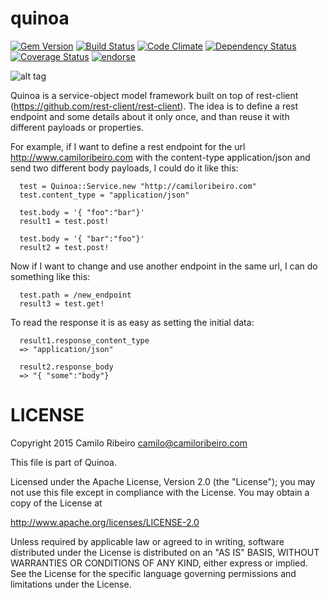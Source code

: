 quinoa
=====

[![Gem Version](https://badge.fury.io/rb/quinoa.png)](http://badge.fury.io/rb/quinoa)
[![Build Status](https://travis-ci.org/camiloribeiro/quinoa.png?branch=master)](https://travis-ci.org/camiloribeiro/quinoa)
[![Code Climate](https://codeclimate.com/github/camiloribeiro/quinoa.png)](https://codeclimate.com/github/camiloribeiro/quinoa)
[![Dependency Status](https://gemnasium.com/camiloribeiro/quinoa.png)](https://gemnasium.com/camiloribeiro/quinoa)
[![Coverage Status](https://coveralls.io/repos/camiloribeiro/quinoa/badge.png)](https://coveralls.io/r/camiloribeiro/quinoa)
[![endorse](https://api.coderwall.com/camiloribeiro/endorsecount.png)](https://coderwall.com/camiloribeiro)

![alt tag](http://i.huffpost.com/gen/1821327/images/n-QUINOA-large570.jpg)

Quinoa is a service-object model framework built on top of rest-client (https://github.com/rest-client/rest-client). 
The idea is to define a rest endpoint and some details about it only once, and than reuse it with different payloads or properties.

For example, if I want to define a rest endpoint for the url http://www.camiloribeiro.com with the content-type application/json and send two different body payloads, I could do it like this:

      test = Quinoa::Service.new "http://camiloribeiro.com"
      test.content_type = "application/json"

      test.body = '{ "foo":"bar"}'
      result1 = test.post!

      test.body = '{ "bar":"foo"}'
      result2 = test.post!

Now if I want to change and use another endpoint in the same url, I can do something like this:

      test.path = /new_endpoint
      result3 = test.get!

To read the response it is as easy as setting the initial data:

      result1.response_content_type
      => "application/json"

      result2.response_body
      => "{ "some":"body"}


LICENSE
=======

Copyright 2015 Camilo Ribeiro camilo@camiloribeiro.com

This file is part of Quinoa.

Licensed under the Apache License, Version 2.0 (the "License"); you may not use this file except in compliance with the License. You may obtain a copy of the License at

http://www.apache.org/licenses/LICENSE-2.0

Unless required by applicable law or agreed to in writing, software distributed under the License is distributed on an "AS IS" BASIS, WITHOUT WARRANTIES OR CONDITIONS OF ANY KIND, either express or implied. See the License for the specific language governing permissions and limitations under the License.

